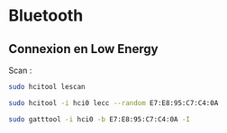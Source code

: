 Bluetooth
=========

Connexion en Low Energy
-----------------------

Scan :

```bash
sudo hcitool lescan
```

```bash
sudo hcitool -i hci0 lecc --random E7:E8:95:C7:C4:0A
```

```bash
sudo gatttool -i hci0 -b E7:E8:95:C7:C4:0A -I
```

